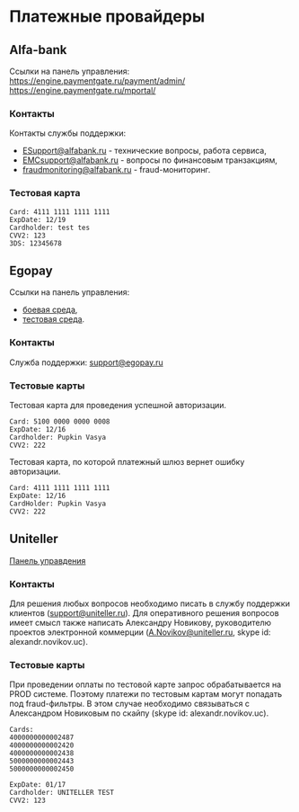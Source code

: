 # Платежные провайдеры

## Alfa-bank
Ссылки на панель управления:  
https://engine.paymentgate.ru/payment/admin/  
https://engine.paymentgate.ru/mportal/

### Контакты
Контакты службы поддержки:
* ESupport@alfabank.ru - технические вопросы, работа сервиса,
* EMCsupport@alfabank.ru - вопросы по финансовым транзакциям,
* fraudmonitoring@alfabank.ru - fraud-мониторинг.

### Тестовая карта
```
Card: 4111 1111 1111 1111
ExpDate: 12/19
Cardholder: test tes
CVV2: 123
3DS: 12345678
```

## Egopay
Ссылки на панель управления:
* [боевая среда](https://secure.sirena-travel.ru/eGo/auth/index),
* [тестовая среда](https://sandbox.egopay.ru/eGo/auth/index).

### Контакты
Служба поддержки: support@egopay.ru

### Тестовые карты
Тестовая карта для проведения успешной авторизации.
```
Card: 5100 0000 0000 0008
ExpDate: 12/16
Cardholder: Pupkin Vasya
CVV2: 222
```

Тестовая карта, по которой платежный шлюз вернет ошибку авторизации.
```
Card: 4111 1111 1111 1111
ExpDate: 12/16
CardHolder: Pupkin Vasya
CVV2: 222
```

## Uniteller
[Панель управдения](https://lk.uniteller.ru/login/)

### Контакты
Для решения любых вопросов необходимо писать в службу поддержки клиентов (support@uniteller.ru). Для оперативного решения вопросов имеет смысл  также написать Александру Новикову, руководителю проектов электронной коммерции (A.Novikov@uniteller.ru, skype id: alexandr.novikov.uc).

### Тестовые карты
При проведении оплаты по тестовой карте запрос обрабатывается на PROD системе. Поэтому платежи по тестовым картам могут попадать под fraud-фильтры. В этом случае необходимо связываться с Александром Новиковым по скайпу (skype id: alexandr.novikov.uc).

```
Cards:
4000000000002487
4000000000002420
4000000000002438
5000000000002443
5000000000002450

ExpDate: 01/17
Cardholder: UNITELLER TEST
CVV2: 123
```

